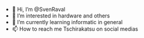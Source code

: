 - 👋 Hi, I’m @SvenRaval
- 👀 I’m interested in hardware and others
- 🌱 I’m currently learning informatic in general
- 📫 How to reach me Tschirakatsu on social medias

<!---
SvenRaval/SvenRaval is a ✨ special ✨ repository because its `README.md` (this file) appears on your GitHub profile.
You can click the Preview link to take a look at your changes.
--->
